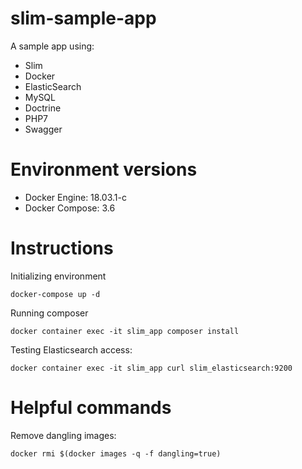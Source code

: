 # slim-sample-app

A sample app using:

- Slim
- Docker
- ElasticSearch
- MySQL
- Doctrine
- PHP7
- Swagger

# Environment versions

- Docker Engine: 18.03.1-c
- Docker Compose: 3.6


# Instructions

Initializing environment

```
docker-compose up -d
```

Running composer

```
docker container exec -it slim_app composer install 
```

Testing Elasticsearch access:
 
```
docker container exec -it slim_app curl slim_elasticsearch:9200
```

# Helpful commands

Remove dangling images:

```
docker rmi $(docker images -q -f dangling=true)
```